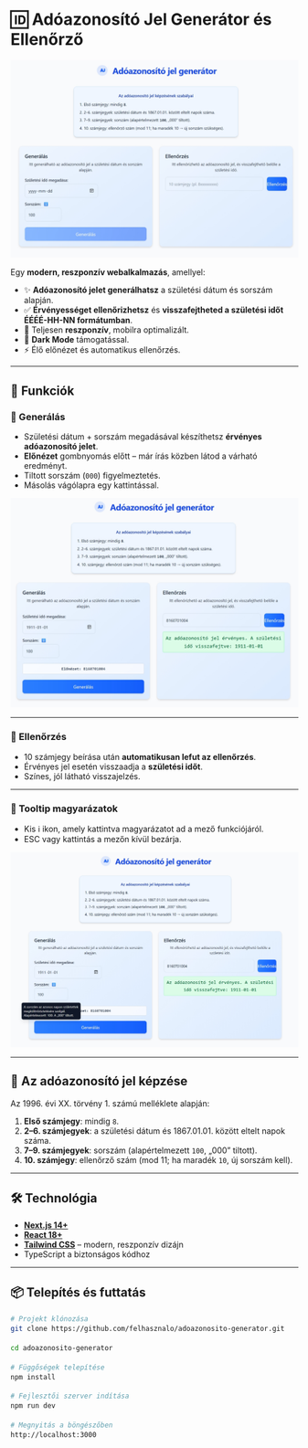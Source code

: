 # 🆔 Adóazonosító Jel Generátor és Ellenőrző

![Adóazonosító generátor előnézet](https://github.com/n0rvyll/adoazonosito-app/blob/main/readme/01.jpeg)

Egy **modern, reszponzív webalkalmazás**, amellyel:
- ✨ **Adóazonosító jelet generálhatsz** a születési dátum és sorszám alapján.
- ✅ **Érvényességet ellenőrizhetsz** és **visszafejtheted a születési időt ÉÉÉÉ-HH-NN formátumban**.
- 📱 Teljesen **reszponzív**, mobilra optimalizált.
- 🌙 **Dark Mode** támogatással.
- ⚡ Élő előnézet és automatikus ellenőrzés.

---

## 🚀 Funkciók

### 🔹 Generálás
- Születési dátum + sorszám megadásával készíthetsz **érvényes adóazonosító jelet**.
- **Előnézet** gombnyomás előtt – már írás közben látod a várható eredményt.
- Tiltott sorszám (`000`) figyelmeztetés.
- Másolás vágólapra egy kattintással.

![Generálás képernyő](https://github.com/n0rvyll/adoazonosito-app/blob/main/readme/02.jpeg)

---

### 🔹 Ellenőrzés
- 10 számjegy beírása után **automatikusan lefut az ellenőrzés**.
- Érvényes jel esetén visszaadja a **születési időt**.
- Színes, jól látható visszajelzés.

---

### 🔹 Tooltip magyarázatok
- Kis ℹ️ ikon, amely kattintva magyarázatot ad a mező funkciójáról.
- ESC vagy kattintás a mezőn kívül bezárja.

![Tooltip példa](https://github.com/n0rvyll/adoazonosito-app/blob/main/readme/03.jpeg)

---

## 📜 Az adóazonosító jel képzése

Az 1996. évi XX. törvény 1. számú melléklete alapján:

1. **Első számjegy**: mindig `8`.
2. **2–6. számjegyek**: a születési dátum és 1867.01.01. között eltelt napok száma.
3. **7–9. számjegyek**: sorszám (alapértelmezett `100`, „000” tiltott).
4. **10. számjegy**: ellenőrző szám (mod 11; ha maradék `10`, új sorszám kell).


---

## 🛠 Technológia

- **[Next.js 14+](https://nextjs.org/)**
- **[React 18+](https://react.dev/)**
- **[Tailwind CSS](https://tailwindcss.com/)** – modern, reszponzív dizájn
- TypeScript a biztonságos kódhoz

---

## 📦 Telepítés és futtatás

```bash
# Projekt klónozása
git clone https://github.com/felhasznalo/adoazonosito-generator.git

cd adoazonosito-generator

# Függőségek telepítése
npm install

# Fejlesztői szerver indítása
npm run dev

# Megnyitás a böngészőben
http://localhost:3000